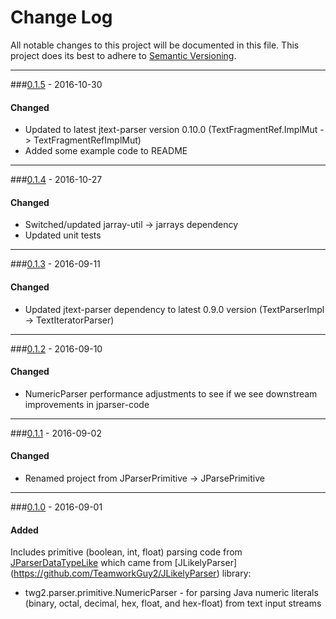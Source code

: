 # Change Log
All notable changes to this project will be documented in this file.
This project does its best to adhere to [Semantic Versioning](http://semver.org/).


--------
###[0.1.5](N/A) - 2016-10-30
#### Changed
* Updated to latest jtext-parser version 0.10.0 (TextFragmentRef.ImplMut -> TextFragmentRefImplMut)
* Added some example code to README


--------
###[0.1.4](https://github.com/TeamworkGuy2/JParsePrimitive/commit/d8137c07484afb4bc63b7713ba18a8c4334a7360) - 2016-10-27
#### Changed
* Switched/updated jarray-util -> jarrays dependency
* Updated unit tests


--------
###[0.1.3](https://github.com/TeamworkGuy2/JParsePrimitive/commit/2b72e70ba474b922d6812f373eada5afa5b1a6ae) - 2016-09-11
#### Changed
* Updated jtext-parser dependency to latest 0.9.0 version (TextParserImpl -> TextIteratorParser)


--------
###[0.1.2](https://github.com/TeamworkGuy2/JParsePrimitive/commit/f4fafc577b7c9f3d117bb50ae1ea90f06d55c543) - 2016-09-10
#### Changed
* NumericParser performance adjustments to see if we see downstream improvements in jparser-code


--------
###[0.1.1](https://github.com/TeamworkGuy2/JParsePrimitive/commit/4efa8373c385dc9eee922f1bf3a0007e3caeb146) - 2016-09-02
#### Changed
* Renamed project from JParserPrimitive -> JParsePrimitive


--------
###[0.1.0](https://github.com/TeamworkGuy2/JParsePrimitive/commit/c551ac5c5ecef328f228ac945b53b831fd55b47f) - 2016-09-01
#### Added
Includes primitive (boolean, int, float) parsing code from [JParserDataTypeLike](https://github.com/TeamworkGuy2/JParserDataTypeLike) which came from [JLikelyParser] (https://github.com/TeamworkGuy2/JLikelyParser) library:
* twg2.parser.primitive.NumericParser - for parsing Java numeric literals (binary, octal, decimal, hex, float, and hex-float) from text input streams
